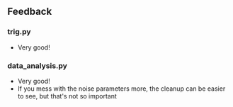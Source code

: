 ## Feedback

### trig.py

* Very good!

### data_analysis.py

* Very good!
* If you mess with the noise parameters more, the cleanup can be easier to see, but that's not so important
